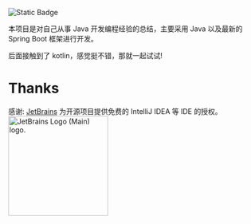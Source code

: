 ![Static Badge](https://img.shields.io/badge/leaf-green)

本项目是对自己从事 Java 开发编程经验的总结，主要采用 Java 以及最新的 Spring Boot 框架进行开发。

后面接触到了 kotlin，感觉挺不错，那就一起试试!

# Thanks

感谢:
[JetBrains](https://jb.gg/OpenSourceSupport) 为开源项目提供免费的 IntelliJ IDEA 等 IDE 的授权。  
<img style="width:200px" src="https://resources.jetbrains.com/storage/products/company/brand/logos/jb_beam.png" alt="JetBrains Logo (Main) logo.">
